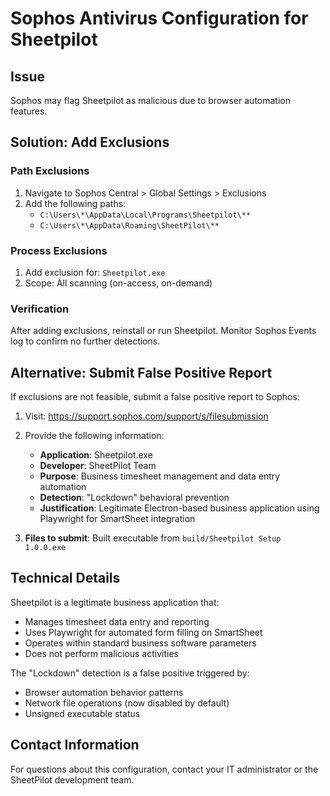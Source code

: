 # Sophos Antivirus Configuration for Sheetpilot

## Issue

Sophos may flag Sheetpilot as malicious due to browser automation features.

## Solution: Add Exclusions

### Path Exclusions

1. Navigate to Sophos Central > Global Settings > Exclusions
2. Add the following paths:
   - `C:\Users\*\AppData\Local\Programs\Sheetpilot\**`
   - `C:\Users\*\AppData\Roaming\SheetPilot\**`

### Process Exclusions

1. Add exclusion for: `Sheetpilot.exe`
2. Scope: All scanning (on-access, on-demand)

### Verification

After adding exclusions, reinstall or run Sheetpilot. Monitor Sophos Events log to confirm no further detections.

## Alternative: Submit False Positive Report

If exclusions are not feasible, submit a false positive report to Sophos:

1. Visit: <https://support.sophos.com/support/s/filesubmission>
2. Provide the following information:
   - **Application**: Sheetpilot.exe
   - **Developer**: SheetPilot Team
   - **Purpose**: Business timesheet management and data entry automation
   - **Detection**: "Lockdown" behavioral prevention
   - **Justification**: Legitimate Electron-based business application using Playwright for SmartSheet integration

3. **Files to submit**: Built executable from `build/Sheetpilot Setup 1.0.0.exe`

## Technical Details

Sheetpilot is a legitimate business application that:

- Manages timesheet data entry and reporting
- Uses Playwright for automated form filling on SmartSheet
- Operates within standard business software parameters
- Does not perform malicious activities

The "Lockdown" detection is a false positive triggered by:

- Browser automation behavior patterns
- Network file operations (now disabled by default)
- Unsigned executable status

## Contact Information

For questions about this configuration, contact your IT administrator or the SheetPilot development team.
